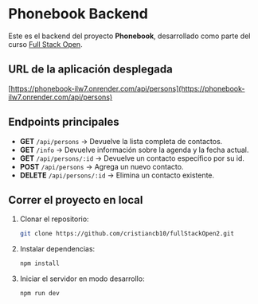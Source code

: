 # Phonebook Backend

Este es el backend del proyecto **Phonebook**, desarrollado como parte del curso [Full Stack Open](https://fullstackopen.com/).

## URL de la aplicación desplegada
[https://phonebook-ilw7.onrender.com/api/persons](https://phonebook-ilw7.onrender.com/api/persons)

## Endpoints principales

- **GET** `/api/persons` → Devuelve la lista completa de contactos.  
- **GET** `/info` → Devuelve información sobre la agenda y la fecha actual.  
- **GET** `/api/persons/:id` → Devuelve un contacto específico por su id.  
- **POST** `/api/persons` → Agrega un nuevo contacto.  
- **DELETE** `/api/persons/:id` → Elimina un contacto existente.  

## Correr el proyecto en local

1. Clonar el repositorio:  
   ```bash
   git clone https://github.com/cristiancb10/fullStackOpen2.git

2. Instalar dependencias:
   ```bash
   npm install

3. Iniciar el servidor en modo desarrollo:
   ```bash
   npm run dev

